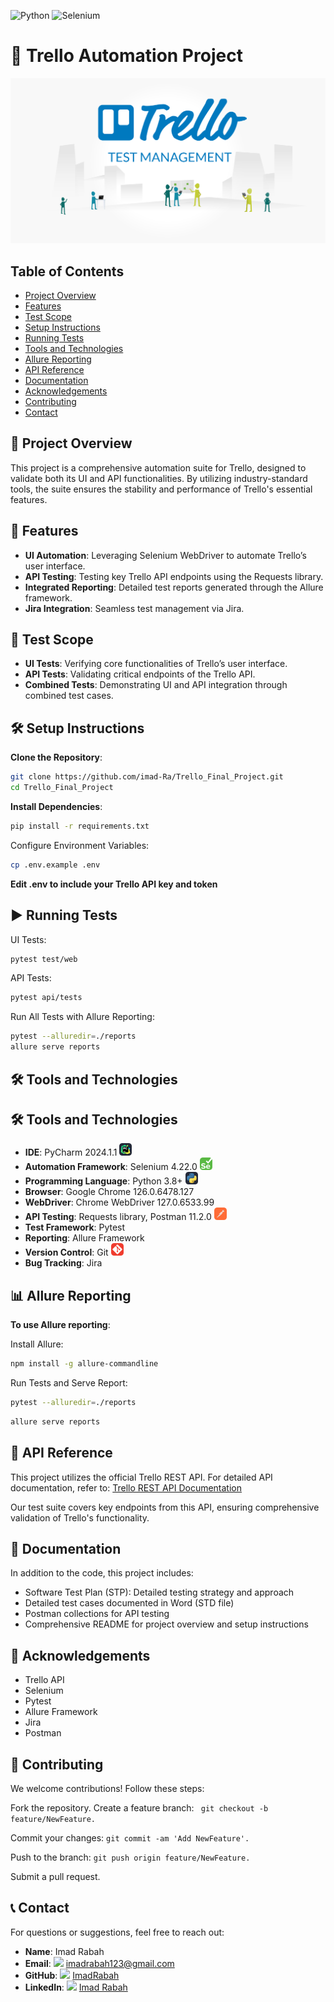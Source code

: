 ![Python](https://img.shields.io/badge/python-3.8+-blue.svg)
![Selenium](https://img.shields.io/badge/selenium-4.22.0-green.svg)
# 📑 Trello Automation Project

![Trello Test Management](./image.png)

## Table of Contents
- [Project Overview](#-project-overview)
- [Features](#-features)
- [Test Scope](#-test-scope)
- [Setup Instructions](#️-setup-instructions)
- [Running Tests](#️-running-tests)
- [Tools and Technologies](#️-tools-and-technologies)
- [Allure Reporting](#-allure-reporting)
- [API Reference](#-api-reference)
- [Documentation](#-documentation)
- [Acknowledgements](#-acknowledgements)
- [Contributing](#-contributing)
- [Contact](#-contact)

## 📌 Project Overview
This project is a comprehensive automation suite for Trello, designed to validate both its UI and API functionalities. By utilizing industry-standard tools, the suite ensures the stability and performance of Trello's essential features.

## 🔑 Features
- **UI Automation**: Leveraging Selenium WebDriver to automate Trello’s user interface.
- **API Testing**: Testing key Trello API endpoints using the Requests library.
- **Integrated Reporting**: Detailed test reports generated through the Allure framework.
- **Jira Integration**: Seamless test management via Jira.


## 🎯 Test Scope
- **UI Tests**: Verifying core functionalities of Trello’s user interface.
- **API Tests**: Validating critical endpoints of the Trello API.
- **Combined Tests**: Demonstrating UI and API integration through combined test cases.

## 🛠️ Setup Instructions

 **Clone the Repository**:
```bash
git clone https://github.com/imad-Ra/Trello_Final_Project.git
cd Trello_Final_Project
```
   
**Install Dependencies**:

```bash
pip install -r requirements.txt
```

Configure Environment Variables:
    
```bash
cp .env.example .env
```
 **Edit .env to include your Trello API key and token**
## ▶️ Running Tests
UI Tests:

```bash
pytest test/web
```
API Tests:

```bash
pytest api/tests
```

Run All Tests with Allure Reporting:

```bash
pytest --alluredir=./reports
allure serve reports
```
## 🛠️ Tools and Technologies
## 🛠️ Tools and Technologies
- **IDE**: PyCharm 2024.1.1  <img src="https://raw.githubusercontent.com/tandpfun/skill-icons/main/icons/PyCharm-Dark.svg" width="20">
- **Automation Framework**: Selenium 4.22.0  <img src="https://raw.githubusercontent.com/tandpfun/skill-icons/main/icons/Selenium.svg" width="20">
- **Programming Language**: Python 3.8+  <img src="https://raw.githubusercontent.com/tandpfun/skill-icons/main/icons/Python-Dark.svg" width="20">
- **Browser**: Google Chrome 126.0.6478.127 
- **WebDriver**: Chrome WebDriver 127.0.6533.99
- **API Testing**: Requests library, Postman 11.2.0  <img src="https://raw.githubusercontent.com/tandpfun/skill-icons/main/icons/Postman.svg" width="20">
- **Test Framework**: Pytest 
- **Reporting**: Allure Framework
- **Version Control**: Git <img src="https://raw.githubusercontent.com/tandpfun/skill-icons/main/icons/Git.svg" width="20">
- **Bug Tracking**: Jira 

## 📊 Allure Reporting

**To use Allure reporting**:

Install Allure:

```bash
npm install -g allure-commandline
```

Run Tests and Serve Report:

```bash
pytest --alluredir=./reports
```

```bash
allure serve reports
```

## 🔗 API Reference
This project utilizes the official Trello REST API. For detailed API documentation, refer to:
[Trello REST API Documentation](https://developer.atlassian.com/cloud/trello/rest/api-group-applications/#api-group-applications)

Our test suite covers key endpoints from this API, ensuring comprehensive validation of Trello's functionality.

## 📘 Documentation
In addition to the code, this project includes:
* Software Test Plan (STP): Detailed testing strategy and approach
* Detailed test cases documented in Word (STD file)
* Postman collections for API testing 
* Comprehensive README for project overview and setup instructions


## 🙏 Acknowledgements
* Trello API
* Selenium
* Pytest
* Allure Framework
* Jira
* Postman


## 🤝 Contributing
We welcome contributions! Follow these steps:

Fork the repository.
Create a feature branch:
``` git checkout -b feature/NewFeature.```

Commit your changes:
```git commit -am 'Add NewFeature'.```

Push to the branch:
```git push origin feature/NewFeature.```

Submit a pull request.
## 📞 Contact
For questions or suggestions, feel free to reach out:

- **Name**: Imad Rabah
- **Email**: <img src="https://raw.githubusercontent.com/tandpfun/skill-icons/main/icons/Gmail-Dark.svg" width="16"> imadrabah123@gmail.com
- **GitHub**: <img src="https://raw.githubusercontent.com/tandpfun/skill-icons/main/icons/Github-Dark.svg" width="16"> [ImadRabah](https://github.com/imad-Ra)
- **LinkedIn**: <img src="https://raw.githubusercontent.com/tandpfun/skill-icons/main/icons/LinkedIn.svg" width="16"> [Imad Rabah](www.linkedin.com/in/imad-rabah-52795b23a)
 